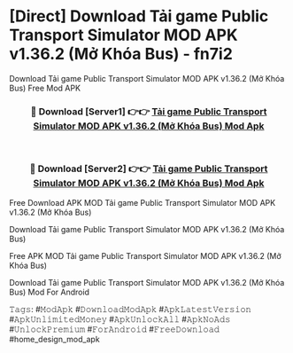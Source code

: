 # [Direct] Download Tải game Public Transport Simulator MOD APK v1.36.2 (Mở Khóa Bus) - fn7i2
Download Tải game Public Transport Simulator MOD APK v1.36.2 (Mở Khóa Bus) Free Mod APK

<div align="center">
<h3>🔴 Download [Server1] 👉👉 <a href="https://apk-comot.site?title=Tải_game_Public_Transport_Simulator_MOD_APK_v1.36.2_(Mở_Khóa_Bus)">Tải game Public Transport Simulator MOD APK v1.36.2 (Mở Khóa Bus) Mod Apk</a></h3><br>

<h3>🔴 Download [Server2] 👉👉 <a href="https://apk-comot.site?title=Tải_game_Public_Transport_Simulator_MOD_APK_v1.36.2_(Mở_Khóa_Bus)">Tải game Public Transport Simulator MOD APK v1.36.2 (Mở Khóa Bus) Mod Apk</a></h3>
</div>


Free Download APK MOD Tải game Public Transport Simulator MOD APK v1.36.2 (Mở Khóa Bus)

Download Tải game Public Transport Simulator MOD APK v1.36.2 (Mở Khóa Bus) 

Free APK MOD Tải game Public Transport Simulator MOD APK v1.36.2 (Mở Khóa Bus) 

Download Tải game Public Transport Simulator MOD APK v1.36.2 (Mở Khóa Bus) Mod For Android

𝚃𝚊𝚐𝚜: #𝙼𝚘𝚍𝙰𝚙𝚔 #𝙳𝚘𝚠𝚗𝚕𝚘𝚊𝚍𝙼𝚘𝚍𝙰𝚙𝚔 #𝙰𝚙𝚔𝙻𝚊𝚝𝚎𝚜𝚝𝚅𝚎𝚛𝚜𝚒𝚘𝚗 #𝙰𝚙𝚔𝚄𝚗𝚕𝚒𝚖𝚒𝚝𝚎𝚍𝙼𝚘𝚗𝚎𝚢 #𝙰𝚙𝚔𝚄𝚗𝚕𝚘𝚌𝚔𝙰𝚕𝚕 #𝙰𝚙𝚔𝙽𝚘𝙰𝚍𝚜 #𝚄𝚗𝚕𝚘𝚌𝚔𝙿𝚛𝚎𝚖𝚒𝚞𝚖 #𝙵𝚘𝚛𝙰𝚗𝚍𝚛𝚘𝚒𝚍 #𝙵𝚛𝚎𝚎𝙳𝚘𝚠𝚗𝚕𝚘𝚊𝚍 #home_design_mod_apk